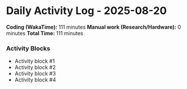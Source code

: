 # Daily Activity Log - 2025-08-20

**Coding (WakaTime):** 111 minutes
**Manual work (Research/Hardware):** 0 minutes
**Total Time:** 111 minutes

### Activity Blocks
- Activity block #1
- Activity block #2
- Activity block #3
- Activity block #4
